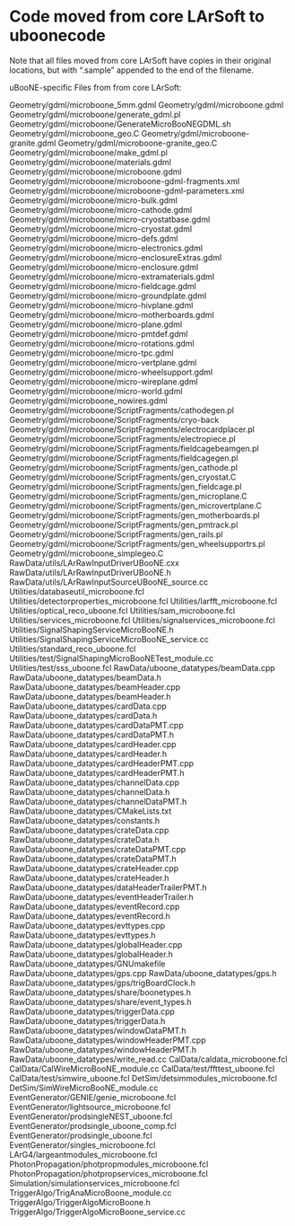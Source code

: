 Code moved from core LArSoft to uboonecode
==========================================================================================

Note that all files moved from core LArSoft have copies in their original locations, but with “.sample” appended to the end of the filename.

uBooNE-specific Files from from core LArSoft:

Geometry/gdml/microboone_5mm.gdml
Geometry/gdml/microboone.gdml
Geometry/gdml/microboone/generate_gdml.pl
Geometry/gdml/microboone/GenerateMicroBooNEGDML.sh
Geometry/gdml/microboone_geo.C
Geometry/gdml/microboone-granite.gdml
Geometry/gdml/microboone-granite_geo.C
Geometry/gdml/microboone/make_gdml.pl
Geometry/gdml/microboone/materials.gdml
Geometry/gdml/microboone/microboone.gdml
Geometry/gdml/microboone/microboone-gdml-fragments.xml
Geometry/gdml/microboone/microboone-gdml-parameters.xml
Geometry/gdml/microboone/micro-bulk.gdml
Geometry/gdml/microboone/micro-cathode.gdml
Geometry/gdml/microboone/micro-cryostatbase.gdml
Geometry/gdml/microboone/micro-cryostat.gdml
Geometry/gdml/microboone/micro-defs.gdml
Geometry/gdml/microboone/micro-electronics.gdml
Geometry/gdml/microboone/micro-enclosureExtras.gdml
Geometry/gdml/microboone/micro-enclosure.gdml
Geometry/gdml/microboone/micro-extramaterials.gdml
Geometry/gdml/microboone/micro-fieldcage.gdml
Geometry/gdml/microboone/micro-groundplate.gdml
Geometry/gdml/microboone/micro-hivplane.gdml
Geometry/gdml/microboone/micro-motherboards.gdml
Geometry/gdml/microboone/micro-plane.gdml
Geometry/gdml/microboone/micro-pmtdef.gdml
Geometry/gdml/microboone/micro-rotations.gdml
Geometry/gdml/microboone/micro-tpc.gdml
Geometry/gdml/microboone/micro-vertplane.gdml
Geometry/gdml/microboone/micro-wheelsupport.gdml
Geometry/gdml/microboone/micro-wireplane.gdml
Geometry/gdml/microboone/micro-world.gdml
Geometry/gdml/microboone_nowires.gdml
Geometry/gdml/microboone/ScriptFragments/cathodegen.pl
Geometry/gdml/microboone/ScriptFragments/cryo-back
Geometry/gdml/microboone/ScriptFragments/electrocardplacer.pl
Geometry/gdml/microboone/ScriptFragments/electropiece.pl
Geometry/gdml/microboone/ScriptFragments/fieldcagebeamgen.pl
Geometry/gdml/microboone/ScriptFragments/fieldcagegen.pl
Geometry/gdml/microboone/ScriptFragments/gen_cathode.pl
Geometry/gdml/microboone/ScriptFragments/gen_cryostat.C
Geometry/gdml/microboone/ScriptFragments/gen_fieldcage.pl
Geometry/gdml/microboone/ScriptFragments/gen_microplane.C
Geometry/gdml/microboone/ScriptFragments/gen_microvertplane.C
Geometry/gdml/microboone/ScriptFragments/gen_motherboards.pl
Geometry/gdml/microboone/ScriptFragments/gen_pmtrack.pl
Geometry/gdml/microboone/ScriptFragments/gen_rails.pl
Geometry/gdml/microboone/ScriptFragments/gen_wheelsupportrs.pl
Geometry/gdml/microboone_simplegeo.C
RawData/utils/LArRawInputDriverUBooNE.cxx
RawData/utils/LArRawInputDriverUBooNE.h
RawData/utils/LArRawInputSourceUBooNE_source.cc
Utilities/databaseutil_microboone.fcl
Utilities/detectorproperties_microboone.fcl
Utilities/larfft_microboone.fcl
Utilities/optical_reco_uboone.fcl
Utilities/sam_microboone.fcl
Utilities/services_microboone.fcl
Utilities/signalservices_microboone.fcl
Utilities/SignalShapingServiceMicroBooNE.h
Utilities/SignalShapingServiceMicroBooNE_service.cc
Utilities/standard_reco_uboone.fcl
Utilities/test/SignalShapingMicroBooNETest_module.cc
Utilities/test/sss_uboone.fcl
RawData/uboone_datatypes/beamData.cpp
RawData/uboone_datatypes/beamData.h
RawData/uboone_datatypes/beamHeader.cpp
RawData/uboone_datatypes/beamHeader.h
RawData/uboone_datatypes/cardData.cpp
RawData/uboone_datatypes/cardData.h
RawData/uboone_datatypes/cardDataPMT.cpp
RawData/uboone_datatypes/cardDataPMT.h
RawData/uboone_datatypes/cardHeader.cpp
RawData/uboone_datatypes/cardHeader.h
RawData/uboone_datatypes/cardHeaderPMT.cpp
RawData/uboone_datatypes/cardHeaderPMT.h
RawData/uboone_datatypes/channelData.cpp
RawData/uboone_datatypes/channelData.h
RawData/uboone_datatypes/channelDataPMT.h
RawData/uboone_datatypes/CMakeLists.txt
RawData/uboone_datatypes/constants.h
RawData/uboone_datatypes/crateData.cpp
RawData/uboone_datatypes/crateData.h
RawData/uboone_datatypes/crateDataPMT.cpp
RawData/uboone_datatypes/crateDataPMT.h
RawData/uboone_datatypes/crateHeader.cpp
RawData/uboone_datatypes/crateHeader.h
RawData/uboone_datatypes/dataHeaderTrailerPMT.h
RawData/uboone_datatypes/eventHeaderTrailer.h
RawData/uboone_datatypes/eventRecord.cpp
RawData/uboone_datatypes/eventRecord.h
RawData/uboone_datatypes/evttypes.cpp
RawData/uboone_datatypes/evttypes.h
RawData/uboone_datatypes/globalHeader.cpp
RawData/uboone_datatypes/globalHeader.h
RawData/uboone_datatypes/GNUmakefile
RawData/uboone_datatypes/gps.cpp
RawData/uboone_datatypes/gps.h
RawData/uboone_datatypes/gps/trigBoardClock.h
RawData/uboone_datatypes/share/boonetypes.h
RawData/uboone_datatypes/share/event_types.h
RawData/uboone_datatypes/triggerData.cpp
RawData/uboone_datatypes/triggerData.h
RawData/uboone_datatypes/windowDataPMT.h
RawData/uboone_datatypes/windowHeaderPMT.cpp
RawData/uboone_datatypes/windowHeaderPMT.h
RawData/uboone_datatypes/write_read.cc
CalData/caldata_microboone.fcl
CalData/CalWireMicroBooNE_module.cc
CalData/test/ffttest_uboone.fcl
CalData/test/simwire_uboone.fcl
DetSim/detsimmodules_microboone.fcl
DetSim/SimWireMicroBooNE_module.cc
EventGenerator/GENIE/genie_microboone.fcl
EventGenerator/lightsource_microboone.fcl
EventGenerator/prodsingleNEST_uboone.fcl
EventGenerator/prodsingle_uboone_comp.fcl
EventGenerator/prodsingle_uboone.fcl
EventGenerator/singles_microboone.fcl
LArG4/largeantmodules_microboone.fcl
PhotonPropagation/photpropmodules_microboone.fcl
PhotonPropagation/photpropservices_microboone.fcl
Simulation/simulationservices_microboone.fcl
TriggerAlgo/TrigAnaMicroBoone_module.cc
TriggerAlgo/TriggerAlgoMicroBoone.h
TriggerAlgo/TriggerAlgoMicroBoone_service.cc
